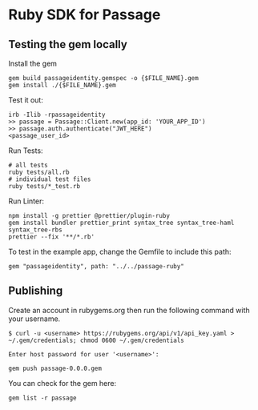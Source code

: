 # Ruby SDK for Passage

## Testing the gem locally

Install the gem

```
gem build passageidentity.gemspec -o {$FILE_NAME}.gem
gem install ./{$FILE_NAME}.gem
```

Test it out:

```
irb -Ilib -rpassageidentity
>> passage = Passage::Client.new(app_id: 'YOUR_APP_ID')
>> passage.auth.authenticate("JWT_HERE")
<passage_user_id>
```

Run Tests:

```
# all tests
ruby tests/all.rb
# individual test files
ruby tests/*_test.rb
```

Run Linter:

```
npm install -g prettier @prettier/plugin-ruby
gem install bundler prettier_print syntax_tree syntax_tree-haml syntax_tree-rbs
prettier --fix '**/*.rb'
```


To test in the example app, change the Gemfile to include this path:

```
gem "passageidentity", path: "../../passage-ruby"
```

## Publishing

Create an account in rubygems.org then run the following command with your username.

```
$ curl -u <username> https://rubygems.org/api/v1/api_key.yaml >
~/.gem/credentials; chmod 0600 ~/.gem/credentials

Enter host password for user '<username>':
```

```
gem push passage-0.0.0.gem
```

You can check for the gem here:

```
gem list -r passage
```

```
